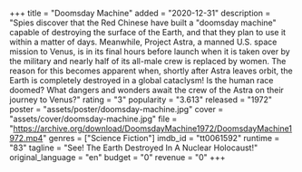 +++
title = "Doomsday Machine"
added = "2020-12-31"
description = "Spies discover that the Red Chinese have built a \"doomsday machine\" capable of destroying the surface of the Earth, and that they plan to use it within a matter of days. Meanwhile, Project Astra, a manned U.S. space mission to Venus, is in its final hours before launch when it is taken over by the military and nearly half of its all-male crew is replaced by women. The reason for this becomes apparent when, shortly after Astra leaves orbit, the Earth is completely destroyed in a global cataclysm! Is the human race doomed? What dangers and wonders await the crew of the Astra on their journey to Venus?"
rating = "3"
popularity = "3.613"
released = "1972"
poster = "assets/poster/doomsday-machine.jpg"
cover = "assets/cover/doomsday-machine.jpg"
file = "https://archive.org/download/DoomsdayMachine1972/DoomsdayMachine1972.mp4"
genres = ["Science Fiction"]
imdb_id = "tt0061592"
runtime = "83"
tagline = "See! The Earth Destroyed In A Nuclear Holocaust!"
original_language = "en"
budget = "0"
revenue = "0"
+++
